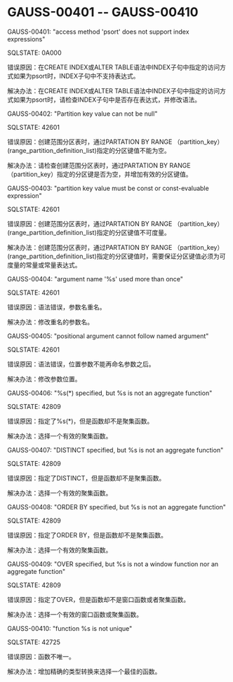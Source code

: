 # GAUSS-00401 -- GAUSS-00410

GAUSS-00401: "access method 'psort' does not support index expressions"

SQLSTATE: 0A000

错误原因：在CREATE INDEX或ALTER TABLE语法中INDEX子句中指定的访问方式如果为psort时，INDEX子句中不支持表达式。

解决办法：在CREATE INDEX或ALTER TABLE语法中INDEX子句中指定的访问方式如果为psort时，请检查INDEX子句中是否存在表达式，并修改语法。

GAUSS-00402: "Partition key value can not be null"

SQLSTATE: 42601

错误原因：创建范围分区表时，通过PARTATION BY RANGE （partition\_key）\(range\_partition\_definition\_list\)指定的分区键值不能为空。

解决办法：请检查创建范围分区表时，通过PARTATION BY RANGE （partition\_key）指定的分区键是否为空，并增加有效的分区键值。

GAUSS-00403: "partition key value must be const or const-evaluable expression"

SQLSTATE: 42601

错误原因：创建范围分区表时，通过PARTATION BY RANGE （partition\_key）\(range\_partition\_definition\_list\)指定的分区键值不可度量。

解决办法：创建范围分区表时，通过PARTATION BY RANGE （partition\_key）\(range\_partition\_definition\_list\)指定的分区键值时，需要保证分区键值必须为可度量的常量或常量表达式。

GAUSS-00404: "argument name '%s' used more than once"

SQLSTATE: 42601

错误原因：语法错误，参数名重名。

解决办法：修改重名的参数名。

GAUSS-00405: "positional argument cannot follow named argument"

SQLSTATE: 42601

错误原因：语法错误，位置参数不能再命名参数之后。

解决办法：修改参数位置。

GAUSS-00406: "%s\(\*\) specified, but %s is not an aggregate function"

SQLSTATE: 42809

错误原因：指定了%s\(\*\)，但是函数却不是聚集函数。

解决办法：选择一个有效的聚集函数。

GAUSS-00407: "DISTINCT specified, but %s is not an aggregate function"

SQLSTATE: 42809

错误原因：指定了DISTINCT，但是函数却不是聚集函数。

解决办法：选择一个有效的聚集函数。

GAUSS-00408: "ORDER BY specified, but %s is not an aggregate function"

SQLSTATE: 42809

错误原因：指定了ORDER BY，但是函数却不是聚集函数。

解决办法：选择一个有效的聚集函数。

GAUSS-00409: "OVER specified, but %s is not a window function nor an aggregate function"

SQLSTATE: 42809

错误原因：指定了OVER，但是函数却不是窗口函数或者聚集函数。

解决办法：选择一个有效的窗口函数或聚集函数。

GAUSS-00410: "function %s is not unique"

SQLSTATE: 42725

错误原因：函数不唯一。

解决办法：增加精确的类型转换来选择一个最佳的函数。

